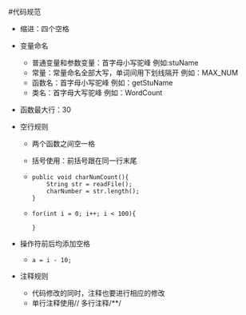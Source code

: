 #代码规范
<br>

* 缩进：四个空格

* 变量命名

  * 普通变量和参数变量：首字母小写驼峰  例如:stuName
  * 常量：常量命名全部大写，单词间用下划线隔开  例如：MAX_NUM
  * 函数名：首字母小写驼峰 例如：getStuName
  * 类名：首字母大写驼峰  例如：WordCount

* 函数最大行：30

* 空行规则

  * 两个函数之间空一格

  * 括号使用：前括号跟在同一行末尾

  * ```
    public void charNumCount(){
        String str = readFile();
        charNumber = str.length();
    }
    ```
    
  * ```
    for(int i = 0; i++; i < 100){
        
    }
    ```  

* 操作符前后均添加空格
  * ```
    a = i - 10;
    ```
   
* 注释规则
  * 代码修改的同时，注释也要进行相应的修改
  * 单行注释使用//   多行注释/**/

